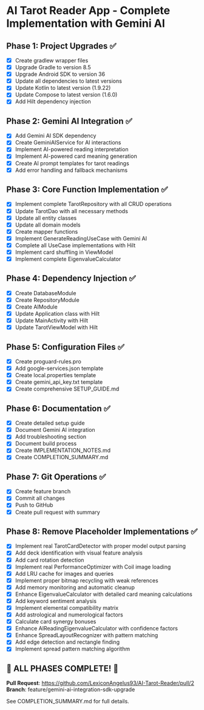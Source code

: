# AI Tarot Reader App - Complete Implementation with Gemini AI

## Phase 1: Project Upgrades ✅
- [x] Create gradlew wrapper files
- [x] Upgrade Gradle to version 8.5
- [x] Upgrade Android SDK to version 36
- [x] Update all dependencies to latest versions
- [x] Update Kotlin to latest version (1.9.22)
- [x] Update Compose to latest version (1.6.0)
- [x] Add Hilt dependency injection

## Phase 2: Gemini AI Integration ✅
- [x] Add Gemini AI SDK dependency
- [x] Create GeminiAIService for AI interactions
- [x] Implement AI-powered reading interpretation
- [x] Implement AI-powered card meaning generation
- [x] Create AI prompt templates for tarot readings
- [x] Add error handling and fallback mechanisms

## Phase 3: Core Function Implementation ✅
- [x] Implement complete TarotRepository with all CRUD operations
- [x] Update TarotDao with all necessary methods
- [x] Update all entity classes
- [x] Update all domain models
- [x] Create mapper functions
- [x] Implement GenerateReadingUseCase with Gemini AI
- [x] Complete all UseCase implementations with Hilt
- [x] Implement card shuffling in ViewModel
- [x] Implement complete EigenvalueCalculator

## Phase 4: Dependency Injection ✅
- [x] Create DatabaseModule
- [x] Create RepositoryModule
- [x] Create AIModule
- [x] Update Application class with Hilt
- [x] Update MainActivity with Hilt
- [x] Update TarotViewModel with Hilt

## Phase 5: Configuration Files ✅
- [x] Create proguard-rules.pro
- [x] Add google-services.json template
- [x] Create local.properties template
- [x] Create gemini_api_key.txt template
- [x] Create comprehensive SETUP_GUIDE.md

## Phase 6: Documentation ✅
- [x] Create detailed setup guide
- [x] Document Gemini AI integration
- [x] Add troubleshooting section
- [x] Document build process
- [x] Create IMPLEMENTATION_NOTES.md
- [x] Create COMPLETION_SUMMARY.md

## Phase 7: Git Operations ✅
- [x] Create feature branch
- [x] Commit all changes
- [x] Push to GitHub
- [x] Create pull request with summary

## Phase 8: Remove Placeholder Implementations ✅
- [x] Implement real TarotCardDetector with proper model output parsing
- [x] Add deck identification with visual feature analysis
- [x] Add card rotation detection
- [x] Implement real PerformanceOptimizer with Coil image loading
- [x] Add LRU cache for images and queries
- [x] Implement proper bitmap recycling with weak references
- [x] Add memory monitoring and automatic cleanup
- [x] Enhance EigenvalueCalculator with detailed card meaning calculations
- [x] Add keyword sentiment analysis
- [x] Implement elemental compatibility matrix
- [x] Add astrological and numerological factors
- [x] Calculate card synergy bonuses
- [x] Enhance AIReadingEigenvalueCalculator with confidence factors
- [x] Enhance SpreadLayoutRecognizer with pattern matching
- [x] Add edge detection and rectangle finding
- [x] Implement spread pattern matching algorithm

## 🎉 ALL PHASES COMPLETE! 🎉

**Pull Request**: https://github.com/LexiconAngelus93/AI-Tarot-Reader/pull/2
**Branch**: feature/gemini-ai-integration-sdk-upgrade

See COMPLETION_SUMMARY.md for full details.